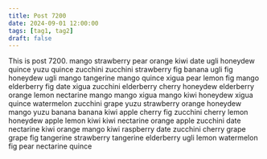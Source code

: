 ```yaml
---
title: Post 7200
date: 2024-09-01 12:00:00
tags: [tag1, tag2]
draft: false
---
```

This is post 7200.
mango
strawberry
pear
orange
kiwi
date
ugli
honeydew
quince
yuzu
quince
zucchini
zucchini
strawberry
fig
banana
ugli
fig
honeydew
ugli
mango
tangerine
mango
quince
xigua
pear
lemon
fig
mango
elderberry
fig
date
xigua
zucchini
elderberry
cherry
honeydew
elderberry
orange
lemon
nectarine
mango
mango
xigua
mango
kiwi
honeydew
xigua
quince
watermelon
zucchini
grape
yuzu
strawberry
orange
honeydew
mango
yuzu
banana
banana
kiwi
apple
cherry
fig
zucchini
cherry
lemon
honeydew
apple
lemon
kiwi
kiwi
nectarine
orange
apple
zucchini
date
nectarine
kiwi
orange
mango
kiwi
raspberry
date
zucchini
cherry
grape
grape
fig
tangerine
strawberry
tangerine
elderberry
ugli
lemon
watermelon
fig
pear
nectarine
quince
